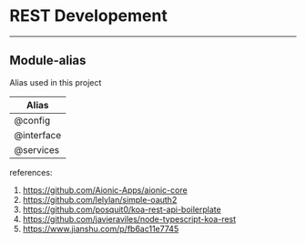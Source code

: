 # REST Developement

___

## Module-alias

Alias used in this project

| Alias     |
|-----------|
| @config   |
| @interface|
| @services |

references:

1. <https://github.com/Aionic-Apps/aionic-core>
2. <https://github.com/lelylan/simple-oauth2>
3. <https://github.com/posquit0/koa-rest-api-boilerplate>
4. <https://github.com/javieraviles/node-typescript-koa-rest>
5. <https://www.jianshu.com/p/fb6ac11e7745>